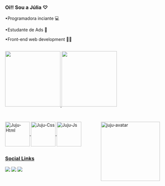 ### Oi!! Sou a Júlia ♡

•Programadora inciante 💻

•Estudante de Ads 📖

•Front-end web development 👩‍💻

##
<div>
<a href="https://github.com/jujubizinha">  
<img height="180cm" src="https://github-readme-stats.vercel.app/api?username=jujubizinha&show_icons=true&theme=radical"/>
<img height="180cm" src="https://github-readme-stats.vercel.app/api/top-langs/?username=jujubizinha&layout=compact&langs_count=16&theme=radical"/>
</div>
  
##
<div style="display: inline_block"> <br>
<img align="center" alt="Juju-Html" height="80" width="80" src="https://cdn.jsdelivr.net/gh/devicons/devicon/icons/html5/html5-original.svg" />
<img align="center" alt="Juju-Css" height="80" width="80" src="https://cdn.jsdelivr.net/gh/devicons/devicon/icons/css3/css3-original.svg" />
<img align="center" alt="Juju-Js" height="80" width="80" src="https://cdn.jsdelivr.net/gh/devicons/devicon/icons/javascript/javascript-original.svg"> 
  <img align="right" alt="juju-avatar" height="192" width="192" src="https://cdn.picrew.me/shareImg/org/202306/338224_lGdQnwV3.png"> 
</div>

##

### Social Links 
<div> 
  <a href="https://www.instagram.com/jujubizinhaa" target="_blank"><img src="https://img.shields.io/badge/-Instagram-%23E4405F?style=for-the-badge&logo=instagram&logoColor=white" target="_blank"></a>
  <a href = "mailto:juliasilvestreribeiro2004@gmail.com"><img src="https://img.shields.io/badge/-Gmail-%23333?style=for-the-badge&logo=gmail&logoColor=white" target="_blank"></a>
  <a href="https://www.linkedin.com/in/julia-silvestre-960b4a27a/" target="_blank"><img src="https://img.shields.io/badge/-LinkedIn-%230077B5?style=for-the-badge&logo=linkedin&logoColor=white" target="_blank"></a> 
  </div>

<div>
 <a href="https://github.com/jujubizinha"
 <img height="180em" src="https://github-readme-stats.vercel.app/api?username=jujubizinha&show_icons=true&theme=dracula&include_all_commits=true&count_private_true" 
 <img height="180em" src="https://github-readme-stats.vercel.app/api/top=langs/?username=jujubizinha&layout=compact&langs_count=165theme=dracula" 
</div>
  

  
  
